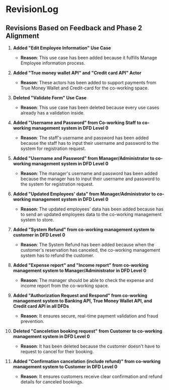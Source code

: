 # RevisionLog

## Revisions Based on Feedback and Phase 2 Alignment

1. **Added "Edit Employee Information" Use Case**
   - **Reason**: This use case has been added because it fulfills Manage Employee information process.
  
2. **Added "True money wallet API" and "Credit card API" Actor**
   - **Reason**: These actors has been added to support payments from True Money Wallet and Credit-card for the co-working space.

3. **Deleted "Validate Form" Use Case**
   - **Reason**: This use case has been deleted because every use cases already has a validation inside.

4. **Added "Username and Password" from Co-working Staff to co-working management system in DFD Level 0**
   - **Reason**: The staff's username and password has been added because the staff has to input their username and password to the system for registration request.
  
5. **Added "Username and Password" from Manager/Administrator to co-working management system in DFD Level 0**
   - **Reason**: The manager's username and password has been added because the manager has to input their username and password to the system for registration request.

6. **Added "Updated Employees' data" from Manager/Administrator to co-working management system in DFD Level 0**
   - **Reason**: The updated employees' data has been added because has to send an updated employees data to the co-working management system to store.
  
7. **Added "System Refund" from co-working management system to customer in DFD Level 0**
   - **Reason**: The System Refund has been added because when the customer's reservation has canceled, the co-working management system has to refund the customer.

8. **Added "Expense report" and "Income report" from co-working management system to Manager/Administrator in DFD Level 0**
   - **Reason**: The manager should be able to check the expense and income report from the co-working space.

9. **Added "Authorization Request and Respond" from co-working management system to Banking API, True Money Wallet API, and Credit card API in all DFDs**
    - **Reason**: It ensures secure, real-time payment validation and fraud prevention.

10. **Deleted "Canceletion booking request" from Customer to co-working management system in DFD Level 0**
    - **Reason**: It has been deleted because the customer doesn't have to request to cancel for their booking.

11. **Added "Confirmation cancelation (include refund)" from co-working management system to Customer in DFD Level 0**
    - **Reason**: It ensures customers receive clear confirmation and refund details for canceled bookings.   
